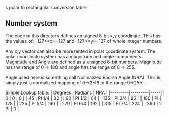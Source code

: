 s polar to rectangular conversion table

## Number system
The code in this directory defines an signed 8-bit x,y coordinate.  This has the values of:   -127>=x>=127 and -127>=y>=127  of whole integer numbers.

Any x,y vector can also be represented in polar coordinate system.  The polar coordinate system has a magnitude and angle components.
Magnitude and Angle are defined as a unsigned 8-bit numbers.   Magnitude has the range of 0 -> 180 and angle has the range of 0 -> 255.

Angle used here is something call Normalized Radian Angle (NRA).   This is simply just a normalized mapping of 0->2*PI to the range 0->255.

 Simple Lookup table:
| Degrees | Radians | NRA |
|---------|---------|-----|
| 0       | 0       | 0   |
| 45      | PI 1/4  | 32  |
| 90      | PI 1/2  | 64  |
| 135	  | PI 3/4  | 96  |
| 180     | PI      | 128 |
| 225     | PI 5/4  | 160 |
| 270     | PI 6/4  | 192 |
| 315     | PI 7/4  | 224 |
| 360     | 2 PI    | 0   |





